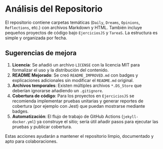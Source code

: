 # Análisis del Repositorio

El repositorio contiene carpetas temáticas (`Daily`, `Dreams`, `Opinions`, `Reflections`, etc.) con archivos Markdown y HTML. También incluye pequeños proyectos de código bajo `EjerciciosJS` y `TareaS`. La estructura es simple y organizada por fecha.

## Sugerencias de mejora

1. **Licencia**: Se añadió un archivo `LICENSE` con la licencia MIT para formalizar el uso y la distribución del contenido.
2. **README Mejorado**: Se creó `README_IMPROVED.md` con badges y explicaciones adicionales sin modificar el `README.md` original.
3. **Archivos temporales**: Existen múltiples archivos `*.DS_Store` que deberían ignorarse añadiendo un `.gitignore`.
4. **Cobertura de código**: Para los proyectos en `EjerciciosJS` se recomienda implementar pruebas unitarias y generar reportes de cobertura (por ejemplo con Jest) que puedan mostrarse mediante badges.
5. **Automatización**: El flujo de trabajo de GitHub Actions (`jekyll-docker.yml`) ya construye el sitio; sería útil añadir pasos para ejecutar las pruebas y publicar cobertura.

Estas acciones ayudarán a mantener el repositorio limpio, documentado y apto para colaboraciones.
